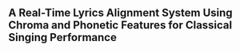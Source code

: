 ## A Real-Time Lyrics Alignment System Using Chroma and Phonetic Features for Classical Singing Performance
